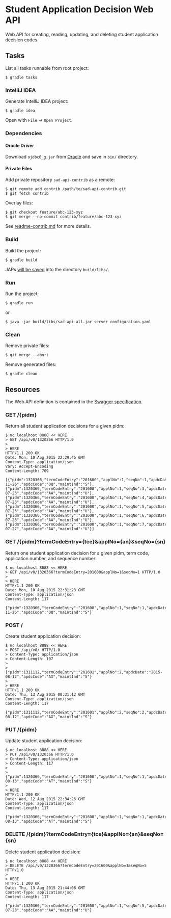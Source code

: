 # Student Application Decision Web API

Web API for creating, reading, updating, and deleting student application decision codes.


## Tasks

List all tasks runnable from root project:

    $ gradle tasks

### IntelliJ IDEA

Generate IntelliJ IDEA project:

    $ gradle idea

Open with `File` -> `Open Project`.

### Dependencies

#### Oracle Driver

Download `ojdbc6_g.jar` from [Oracle](http://www.oracle.com/technetwork/apps-tech/jdbc-112010-090769.html) and save in `bin/` directory.

#### Private Files

Add private repository `sad-api-contrib` as a remote:

    $ git remote add contrib /path/to/sad-api-contrib.git
    $ git fetch contrib

Overlay files:

    $ git checkout feature/abc-123-xyz
    $ git merge --no-commit contrib/feature/abc-123-xyz

See [readme-contrib.md](readme-contrib.md) for more details.

### Build

Build the project:

    $ gradle build

JARs [will be saved](https://github.com/johnrengelman/shadow#using-the-default-plugin-task) into the directory `build/libs/`.

### Run

Run the project:

    $ gradle run

or

    $ java -jar build/libs/sad-api-all.jar server configuration.yaml

### Clean

Remove private files:

    $ git merge --abort

Remove generated files:

    $ gradle clean

## Resources

The Web API definition is contained in the [Swagger specification](swagger.yaml).

### GET /{pidm}

Return all student application decisions for a given pidm:

    $ nc localhost 8888 << HERE
    > GET /api/v0/1320366 HTTP/1.0
    > 
    > HERE
    HTTP/1.1 200 OK
    Date: Mon, 10 Aug 2015 22:29:45 GMT
    Content-Type: application/json
    Vary: Accept-Encoding
    Content-Length: 709
    
    [{"pidm":1320366,"termCodeEntry":"201600","applNo":1,"seqNo":1,"apdcDate":"2014-11-26","apdcCode":"OQ","maintInd":"S"},{"pidm":1320366,"termCodeEntry":"201600","applNo":1,"seqNo":3,"apdcDate":"2015-07-23","apdcCode":"AA","maintInd":"U"},{"pidm":1320366,"termCodeEntry":"201600","applNo":1,"seqNo":4,"apdcDate":"2015-07-23","apdcCode":"AA","maintInd":"U"},{"pidm":1320366,"termCodeEntry":"201600","applNo":1,"seqNo":5,"apdcDate":"2015-07-23","apdcCode":"AA","maintInd":"U"},{"pidm":1320366,"termCodeEntry":"201600","applNo":1,"seqNo":6,"apdcDate":"2015-07-23","apdcCode":"AA","maintInd":"U"},{"pidm":1320366,"termCodeEntry":"201600","applNo":1,"seqNo":7,"apdcDate":"2015-07-27","apdcCode":"AA","maintInd":"U"}]

### GET /{pidm}?termCodeEntry={tce}&applNo={an}&seqNo={sn}

Return one student application decision for a given pidm, term code, application number, and sequence number:

    $ nc localhost 8888 << HERE
    > GET /api/v0/1320366?termCodeEntry=201600&applNo=1&seqNo=1 HTTP/1.0
    > 
    > HERE
    HTTP/1.1 200 OK
    Date: Mon, 10 Aug 2015 22:31:23 GMT
    Content-Type: application/json
    Content-Length: 117
    
    {"pidm":1320366,"termCodeEntry":"201600","applNo":1,"seqNo":1,"apdcDate":"2014-11-26","apdcCode":"OQ","maintInd":"S"}

### POST /

Create student application decision:

    $ nc localhost 8888 << HERE
    > POST /api/v0/ HTTP/1.0
    > Content-Type: application/json
    > Content-Length: 107
    > 
    > {"pidm":1311112,"termCodeEntry":"201601","applNo":2,"apdcDate":"2015-08-12","apdcCode":"AX","maintInd":"S"}
    > 
    > HERE
    HTTP/1.1 200 OK
    Date: Thu, 13 Aug 2015 00:31:12 GMT
    Content-Type: application/json
    Content-Length: 117
    
    {"pidm":1311112,"termCodeEntry":"201601","applNo":2,"seqNo":2,"apdcDate":"2015-08-12","apdcCode":"AX","maintInd":"S"}

### PUT /{pidm}

Update student application decision:

    $ nc localhost 8888 << HERE
    > PUT /api/v0/1320366 HTTP/1.0
    > Content-Type: application/json
    > Content-Length: 117
    > 
    > {"pidm":1320366,"termCodeEntry":"201600","applNo":1,"seqNo":1,"apdcDate":"2015-08-13","apdcCode":"AT","maintInd":"S"}
    > 
    > HERE
    HTTP/1.1 200 OK
    Date: Wed, 12 Aug 2015 22:34:26 GMT
    Content-Type: application/json
    Content-Length: 117
    
    {"pidm":1320366,"termCodeEntry":"201600","applNo":1,"seqNo":1,"apdcDate":"2015-08-13","apdcCode":"AT","maintInd":"S"}

### DELETE /{pidm}?termCodeEntry={tce}&applNo={an}&seqNo={sn}

Delete student application decision:

    $ nc localhost 8888 << HERE
    > DELETE /api/v0/1320366?termCodeEntry=201600&applNo=1&seqNo=5 HTTP/1.0
    > 
    > HERE
    HTTP/1.1 200 OK
    Date: Thu, 13 Aug 2015 21:44:08 GMT
    Content-Type: application/json
    Content-Length: 117
    
    {"pidm":1320366,"termCodeEntry":"201600","applNo":1,"seqNo":5,"apdcDate":"2015-07-23","apdcCode":"AA","maintInd":"U"}
